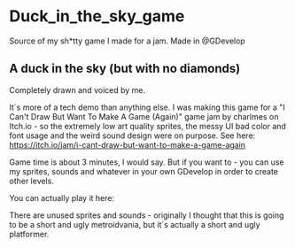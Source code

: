 # Duck_in_the_sky_game
Source of my sh*tty game I made for a jam. Made in @GDevelop

## A duck in the sky (but with no diamonds)

Completely drawn and voiced by me.

It´s more of a tech demo than anything else. I was making this game for a "I Can't Draw But Want To Make A Game (Again)" game jam by charlmes on Itch.io - so the extremely low art quality sprites, the messy UI bad color and font usage and the weird sound design were on purpose. See here: https://itch.io/jam/i-cant-draw-but-want-to-make-a-game-again 

Game time is about 3 minutes, I would say. But if you want to - you can use my sprites, sounds and whatever in your own GDevelop in order to create other levels. 

You can actually play it here: 

There are unused sprites and sounds - originally I thought that this is going to be a short and ugly metroidvania, but it´s actually a short and ugly platformer. 
